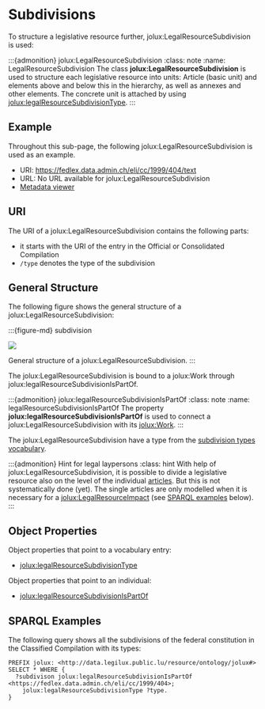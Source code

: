 # Subdivisions

To structure a legislative resource further, jolux:LegalResourceSubdivision is used:

:::{admonition} jolux:LegalResourceSubdivision
:class: note
:name: LegalResourceSubdivision
The class **jolux:LegalResourceSubdivision** is used to structure each legislative resource into units: Article (basic unit) and elements above and below this in the hierarchy, as well as annexes and other elements. The concrete unit is attached by using [jolux:legalResourceSubdivisionType](#subdivision-types).
:::

## Example

Throughout this sub-page, the following jolux:LegalResourceSubdivision is used as an example.

- URI: https://fedlex.data.admin.ch/eli/cc/1999/404/text
- URL: No URL available for jolux:LegalResourceSubdivision
- [Metadata viewer](https://fedlex.data.admin.ch/de-CH/metadata?value=https:%2F%2Ffedlex.data.admin.ch%2Feli%2Fcc%2F1999%2F404%2Ftext)

## URI

The URI of a jolux:LegalResourceSubdivision contains the following parts:

- it starts with the URI of the entry in the Official or Consolidated Compilation
- `/type` denotes the type of the subdivision

## General Structure

The following figure shows the general structure of a jolux:LegalResourceSubdivision:

:::{figure-md} subdivision

<img src="img/subdivision.png" class="max-width-600">

General structure of a jolux:LegalResourceSubdivision.
:::

The jolux:LegalResourceSubdivision is bound to a jolux:Work through jolux:legalResourceSubdivisionIsPartOf.

:::{admonition} jolux:legalResourceSubdivisionIsPartOf
:class: note
:name: legalResourceSubdivisionIsPartOf
The property **jolux:legalResourceSubdivisionIsPartOf** is used to connect a jolux:LegalResourceSubdivision with its [jolux:Work](#Work).
:::

The jolux:LegalResourceSubdivision have a type from the [subdivision types vocabulary](#subdivision-types).

:::{admonition} Hint for legal laypersons
:class: hint
With help of jolux:LegalResourceSubdivision, it is possible to divide a legislative resource also on the level of the individual [articles](https://fedlex.data.admin.ch/de-CH/metadata?value=https:%2F%2Ffedlex.data.admin.ch%2Fvocabulary%2Fsubdivision-type%2Fart). But this is not systematically done (yet). The single articles are only modelled when it is necessary for a [jolux:LegalResourceImpact](#LegalResourceImpact) (see [SPARQL examples](#sparql-examples) below).
:::

## Object Properties

Object properties that point to a vocabulary entry:

- [jolux:legalResourceSubdivisionType](#subdivision-types)

Object properties that point to an individual:

- [jolux:legalResourceSubdivisionIsPartOf](#legalResourceSubdivisionIsPartOf)

## SPARQL Examples

The following query shows all the subdivisions of the federal constitution in the Classified Compilation with its types:

```sparql
PREFIX jolux: <http://data.legilux.public.lu/resource/ontology/jolux#>
SELECT * WHERE {
  ?subdivison jolux:legalResourceSubdivisionIsPartOf <https://fedlex.data.admin.ch/eli/cc/1999/404>;
  	jolux:legalResourceSubdivisionType ?type.
}
```